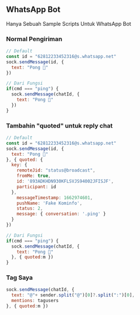 ## WhatsApp Bot

Hanya Sebuah Sample Scripts Untuk WhatsApp Bot

### Normal Pengiriman
```js
// Default
const id = "62812233452316@s.whatsapp.net"
sock.sendMessage(id, {
  text: "Pong 🏓"
})
```
```js
// Dari Fungsi
if(cmd === "ping") {
  sock.sendMessage(chatId, {
    text: "Pong 🏓"
  })
}
```

### Tambahin "quoted" untuk reply chat
```js
// Default
const id = "62812233452316@s.whatsapp.net"
sock.sendMessage(id, {
  text: "Pong 🏓"
}, { quoted: {
  key: {
    remoteJid: "status@broadcast",
    fromMe: true,
    id: '893ADKHDN930KFLSVJS94002JFISJF',
    participant: id
  },
    messageTimestamp: 1662974601,
    pushName: 'Fake Kominfo',
    status: 2,
    message: { conversation: '.ping' }
  }
})
```
```js
// Dari Fungsi
if(cmd === "ping") {
  sock.sendMessage(chatId, {
    text: "Pong 🏓"
  }, { quoted:m })
}
```

### Tag Saya
```js
sock.sendMessage(chatId, {
  text: "@"+ sender.split("@")[0]?.split(":")[0],
  mentions: tagusers
}, { quoted:m })
```

